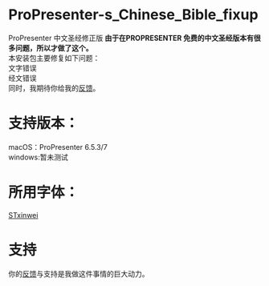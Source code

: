 # ProPresenter-s_Chinese_Bible_fixup
ProPresenter 中文圣经修正版
**由于在PROPRESENTER 免费的中文圣经版本有很多问题，所以才做了这个。**  
本安装包主要修复如下问题：  
文字错误  
经文错误  
同时，我期待你给我的[反馈](https://github.com/Jizyjiang/ProPresenter-s_Chinese_Bible_fixup/issues)。

# 支持版本：
macOS：ProPresenter 6.5.3/7  
windows:暂未测试

# 所用字体：
[STxinwei](Font/STXINWEI.TTF)

# 支持  
你的[反馈](https://github.com/Jizyjiang/ProPresenter-s_Chinese_Bible_fixup/issues)与支持是我做这件事情的巨大动力。



